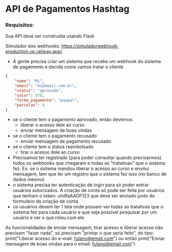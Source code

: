 # API de Pagamentos Hashtag


### Requisitos:
Sua API deve ser construída usando Flask

Simulador dos webhooks:
https://simuladorwebhook-production.up.railway.app/

- A gente precisa criar um sistema que recebe um webhook do sistema de pagamento e decida como vamos tratar o cliente
```json
{
	"nome": "Mi",
	"email": "mi@email.com.br",
	"status": "aprovado",
	"valor": 870,
	"forma_pagamento": "paypal",
	"parcelas": 4
}
```


- se o cliente tem o pagamento aprovado, então devemos:
	- liberar o acesso dele ao curso
	- enviar mensagem de boas vindas
- se o cliente tem o pagamento recusado
	- enviar mensagem de pagamento recusado
- se o cliente tem o status reembolsado
	- tirar o acesso dele ao curso
- Precisamos ter registrado (para poder consultar quando precisarmos) todos os webhooks que chegaram e todas as "tratativas" que o sistema fez.
	Ex: se o sistema mandou liberar o acesso ao curso e enviou mensagem, tem que ter um registro que o sistema fez isso (no banco de dados mesmo)
- o sistema precisa ter autenticação de login para só poder entrar usuários autorizados. A criação de conta só pode ser feita por usuários que tenham o token: uhdfaAADF123 que deve ser enviado junto do formulário de criação de conta
- os usuários devem ter 1 tela onde possam ver todas as tratativas que o sistema fez para cada usuário e que seja possível pesquisar por um usuário e ver o que rolou com ele

As funcionalidades de enviar mensagem, tirar acesso e liberar acesso não precisam "fazer nada", só precisam "printar o que seria feito", do tipo:
print("Liberar acesso do e-mail: fulano@email.com")
ou então
print("Enviar mensagem de boas vindas para o email: fulano@email.com")

